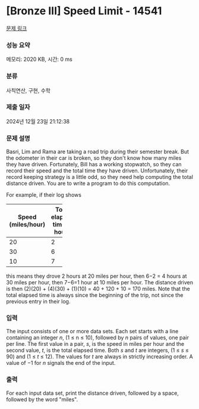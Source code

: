 # [Bronze III] Speed Limit - 14541 

[문제 링크](https://www.acmicpc.net/problem/14541) 

### 성능 요약

메모리: 2020 KB, 시간: 0 ms

### 분류

사칙연산, 구현, 수학

### 제출 일자

2024년 12월 23일 21:12:38

### 문제 설명

<p>Basri, Lim and Rama are taking a road trip during their semester break. But the odometer in their car is broken, so they don't know how many miles they have driven. Fortunately, Bill has a working stopwatch, so they can record their speed and the total time they have driven. Unfortunately, their record keeping strategy is a little odd, so they need help computing the total distance driven. You are to write a program to do this computation.</p>

<p>For example, if their log shows</p>

<table class="table table-bordered" style="width:30%">
	<thead>
		<tr>
			<th>Speed (miles/hour)</th>
			<th>Total elapsed time in hours</th>
		</tr>
	</thead>
	<tbody>
		<tr>
			<td>20</td>
			<td>2</td>
		</tr>
		<tr>
			<td>30</td>
			<td>6</td>
		</tr>
		<tr>
			<td>10</td>
			<td>7</td>
		</tr>
	</tbody>
</table>

<p>this means they drove 2 hours at 20 miles per hour, then 6−2 = 4 hours at 30 miles per hour, then 7−6=1 hour at 10 miles per hour. The distance driven is then (2)(20) + (4)(30) + (1)(10) = 40 + 120 + 10 = 170 miles. Note that the total elapsed time is always since the beginning of the trip, not since the previous entry in their log.</p>

### 입력 

 <p>The input consists of one or more data sets. Each set starts with a line containing an integer <em>n</em>, (1 ≤ n ≤ 10), followed by <em>n</em> pairs of values, one pair per line. The first value in a pair, <em>s</em>, is the speed in miles per hour and the second value, <em>t</em>, is the total elapsed time. Both <em>s</em> and <em>t</em> are integers, (1 ≤ <em>s</em> ≤ 90) and (1 ≤ <em>t</em> ≤ 12).  The values for <em>t</em> are always in strictly increasing order. A value of −1 for <em>n</em> signals the end of the input.</p>

### 출력 

 <p>For each input data set, print the distance driven, followed by a space, followed by the word "miles".</p>

